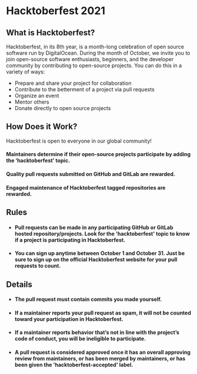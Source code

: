 # Hacktoberfest 2021
## What is Hacktoberfest?
Hacktoberfest, in its 8th year, is a month-long celebration of open source software run by DigitalOcean. During the month of October, we invite you to join open-source software enthusiasts, beginners, and the developer community by contributing to open-source projects. You can do this in a variety of ways:
- Prepare and share your project for collaboration
- Contribute to the betterment of a project via pull requests
- Organize an event
- Mentor others
- Donate directly to open source projects
## How Does it Work?
Hacktoberfest is open to everyone in our global community!
#### Maintainers determine if their open-source projects participate by adding the ‘hacktoberfest’ topic.
#### Quality pull requests submitted on GitHub and GitLab are rewarded.
#### Engaged maintenance of Hacktoberfest tagged repositories are rewarded.
## Rules
- #### Pull requests can be made in any participating GitHub or GitLab hosted repository/projects. Look for the 'hacktoberfest' topic to know if a project is participating in Hacktoberfest.
- #### You can sign up anytime between October 1 and October 31. Just be sure to sign up on the official Hacktoberfest website for your pull requests to count.
## Details
- #### The pull request must contain commits you made yourself.
- #### If a maintainer reports your pull request as spam, it will not be counted toward your participation in Hacktoberfest.
- #### If a maintainer reports behavior that’s not in line with the project’s code of conduct, you will be ineligible to participate.
- #### A pull request is considered approved once it has an overall approving review from maintainers, or has been merged by maintainers, or has been given the 'hacktoberfest-accepted' label.
